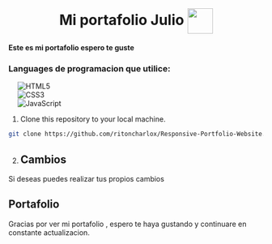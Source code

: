 <br>
<h1 align=center>
<span> Mi portafolio Julio </span>
<img align="center" src="./Assets/favicons/presentacion.png" alt="" width="50" height="50">
</h1>

**Este es mi portafolio espero te guste**

### Languages de programacion que utilice:

&emsp; ![HTML5](https://img.shields.io/badge/html5-%23E34F26.svg?style=for-the-badge&logo=html5&logoColor=white)
<br>
&emsp; ![CSS3](https://img.shields.io/badge/css3-%231572B6.svg?style=for-the-badge&logo=css3&logoColor=white)
<br>
&emsp; ![JavaScript](https://img.shields.io/badge/javascript-yellow.svg?style=for-the-badge&logo=javascript&logoColor=white)


1. Clone this repository to your local machine.
```bash
git clone https://github.com/ritoncharlox/Responsive-Portfolio-Website.git
```
2. ## Cambios
Si deseas puedes realizar tus propios cambios 

## Portafolio
 Gracias por ver mi portafolio , espero te haya gustando y continuare en constante actualizacion.

